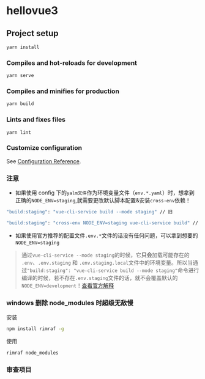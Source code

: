 # hellovue3

## Project setup

```bash
yarn install
```

### Compiles and hot-reloads for development

```bash
yarn serve
```

### Compiles and minifies for production

```bash
yarn build
```

### Lints and fixes files

```bash
yarn lint
```

### Customize configuration

See [Configuration Reference](https://cli.vuejs.org/config/).

### 注意

- 如果使用 config 下的`yalm文件`作为环境变量文件（`env.*.yaml`）时，想拿到正确的`NODE_ENV=staging`,就需要更改默认脚本配置&安装`cross-env`依赖！

```bash
"build:staging": "vue-cli-service build --mode staging" // 旧

"build:staging": "cross-env NODE_ENV=staging vue-cli-service build" // 新
```

- 如果使用官方推荐的配置文件`.env.*`文件的话没有任何问题，可以拿到想要的`NODE_ENV=staging`

> 通过`vue-cli-service --mode staging`的时候，它**只会**加载可能存在的 `.env`、`.env.staging` 和 `.env.staging.local`文件中的环境变量。所以当通过`"build:staging": "vue-cli-service build --mode staging"`命令进行编译的时候，若不存在`.env.staging`文件的话，就不会覆盖默认的`NODE_ENV=development`！[查看官方解释](https://cli.vuejs.org/zh/guide/mode-and-env.html)

### windows 删除 node_modules 时超级无敌慢

安装

```bash
npm install rimraf -g
```

使用

```bash
rimraf node_modules
```

### 审查项目

[](https://cli.vuejs.org/zh/guide/webpack.html)